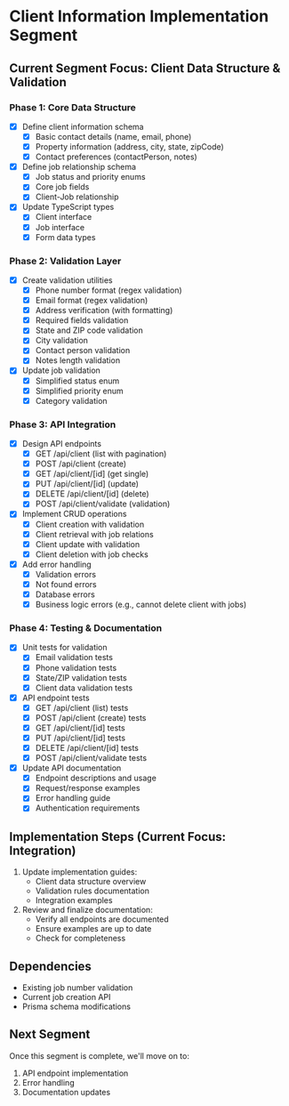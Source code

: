 # Client Information Implementation Segment

## Current Segment Focus: Client Data Structure & Validation

### Phase 1: Core Data Structure
- [x] Define client information schema
  - [x] Basic contact details (name, email, phone)
  - [x] Property information (address, city, state, zipCode)
  - [x] Contact preferences (contactPerson, notes)
- [x] Define job relationship schema
  - [x] Job status and priority enums
  - [x] Core job fields
  - [x] Client-Job relationship
- [x] Update TypeScript types
  - [x] Client interface
  - [x] Job interface
  - [x] Form data types

### Phase 2: Validation Layer
- [x] Create validation utilities
  - [x] Phone number format (regex validation)
  - [x] Email format (regex validation)
  - [x] Address verification (with formatting)
  - [x] Required fields validation
  - [x] State and ZIP code validation
  - [x] City validation
  - [x] Contact person validation
  - [x] Notes length validation
- [x] Update job validation
  - [x] Simplified status enum
  - [x] Simplified priority enum
  - [x] Category validation

### Phase 3: API Integration
- [x] Design API endpoints
  - [x] GET /api/client (list with pagination)
  - [x] POST /api/client (create)
  - [x] GET /api/client/[id] (get single)
  - [x] PUT /api/client/[id] (update)
  - [x] DELETE /api/client/[id] (delete)
  - [x] POST /api/client/validate (validation)
- [x] Implement CRUD operations
  - [x] Client creation with validation
  - [x] Client retrieval with job relations
  - [x] Client update with validation
  - [x] Client deletion with job checks
- [x] Add error handling
  - [x] Validation errors
  - [x] Not found errors
  - [x] Database errors
  - [x] Business logic errors (e.g., cannot delete client with jobs)

### Phase 4: Testing & Documentation
- [x] Unit tests for validation
  - [x] Email validation tests
  - [x] Phone validation tests
  - [x] State/ZIP validation tests
  - [x] Client data validation tests
- [x] API endpoint tests
  - [x] GET /api/client (list) tests
  - [x] POST /api/client (create) tests
  - [x] GET /api/client/[id] tests
  - [x] PUT /api/client/[id] tests
  - [x] DELETE /api/client/[id] tests
  - [x] POST /api/client/validate tests
- [x] Update API documentation
  - [x] Endpoint descriptions and usage
  - [x] Request/response examples
  - [x] Error handling guide
  - [x] Authentication requirements

## Implementation Steps (Current Focus: Integration)
1. Update implementation guides:
   - Client data structure overview
   - Validation rules documentation
   - Integration examples
2. Review and finalize documentation:
   - Verify all endpoints are documented
   - Ensure examples are up to date
   - Check for completeness

## Dependencies
- Existing job number validation
- Current job creation API
- Prisma schema modifications

## Next Segment
Once this segment is complete, we'll move on to:
1. API endpoint implementation
2. Error handling
3. Documentation updates

